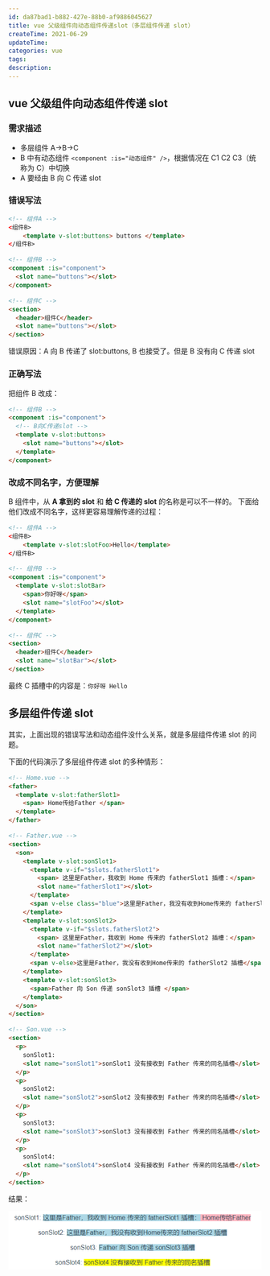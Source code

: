 ```yaml
---
id: da87bad1-b882-427e-88b0-af9886045627
title: vue 父级组件向动态组件传递slot（多层组件传递 slot）
createTime: 2021-06-29
updateTime:
categories: vue
tags:
description:
---
```


## vue 父级组件向动态组件传递 slot

### 需求描述

- 多层组件 A->B->C
- B 中有动态组件 `<component :is="动态组件" />`，根据情况在 C1 C2 C3（统称为 C）中切换
- A 要经由 B 向 C 传递 slot

### 错误写法

```html
<!-- 组件A -->
<组件B>
	<template v-slot:buttons> buttons </template>
</组件B>
```

```html
<!-- 组件B -->
<component :is="component">
  <slot name="buttons"></slot>
</component>
```

```html
<!-- 组件C -->
<section>
  <header>组件C</header>
  <slot name="buttons"></slot>
</section>
```

错误原因：A 向 B 传递了 slot:buttons, B 也接受了。但是 B 没有向 C 传递 slot

### 正确写法

把组件 B 改成：

```html
<!-- 组件B -->
<component :is="component">
  <!-- B向C传递slot -->
  <template v-slot:buttons>
    <slot name="buttons"></slot>
  </template>
</component>
```

### 改成不同名字，方便理解

B 组件中，从 **A 拿到的 slot** 和 **给 C 传递的 slot** 的名称是可以不一样的。
下面给他们改成不同名字，这样更容易理解传递的过程：

```html
<!-- 组件A -->
<组件B>
	<template v-slot:slotFoo>Hello</template>
</组件B>
```

```html
<!-- 组件B -->
<component :is="component">
  <template v-slot:slotBar>
    <span>你好呀</span>
    <slot name="slotFoo"></slot>
  </template>
</component>
```

```html
<!-- 组件C -->
<section>
  <header>组件C</header>
  <slot name="slotBar"></slot>
</section>
```

最终 C 插槽中的内容是：`你好呀 Hello`

## 多层组件传递 slot

其实，上面出现的错误写法和动态组件没什么关系，就是多层组件传递 slot 的问题。

下面的代码演示了多层组件传递 slot 的多种情形：

```html
<!-- Home.vue -->
<father>
  <template v-slot:fatherSlot1>
    <span> Home传给Father </span>
  </template>
</father>
```

```html
<!-- Father.vue -->
<section>
  <son>
    <template v-slot:sonSlot1>
      <template v-if="$slots.fatherSlot1">
        <span> 这里是Father，我收到 Home 传来的 fatherSlot1 插槽：</span>
        <slot name="fatherSlot1"></slot>
      </template>
      <span v-else class="blue">这里是Father，我没有收到Home传来的 fatherSlot1 插槽</span>
    </template>
    <template v-slot:sonSlot2>
      <template v-if="$slots.fatherSlot2">
        <span> 这里是Father，我收到 Home 传来的 fatherSlot2 插槽：</span>
        <slot name="fatherSlot2"></slot>
      </template>
      <span v-else>这里是Father，我没有收到Home传来的 fatherSlot2 插槽</span>
    </template>
    <template v-slot:sonSlot3>
      <span>Father 向 Son 传递 sonSlot3 插槽 </span>
    </template>
  </son>
</section>
```

```html
<!-- Son.vue -->
<section>
  <p>
    sonSlot1:
    <slot name="sonSlot1">sonSlot1 没有接收到 Father 传来的同名插槽</slot>
  </p>
  <p>
    sonSlot2:
    <slot name="sonSlot2">sonSlot2 没有接收到 Father 传来的同名插槽</slot>
  </p>
  <p>
    sonSlot3:
    <slot name="sonSlot3">sonSlot3 没有接收到 Father 传来的同名插槽</slot>
  </p>
  <p>
    sonSlot4:
    <slot name="sonSlot4">sonSlot4 没有接收到 Father 传来的同名插槽</slot>
  </p>
</section>
```

结果：

![在这里插入图片描述](../post-assets/e770371f-4c32-4b43-a6a7-3fe9619a2e1b.png)
